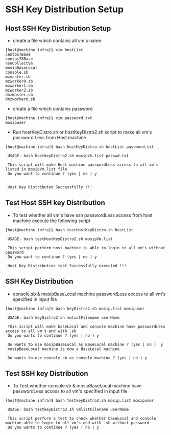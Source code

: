 # SSH Key Distribution Setup

## Host SSH Key Distribution Setup

* create a file which contains all vm's name

```
[host@machine infra]$ vim hostList
centos7Base
centos78Base
nseCollectVm
mosipBaseLocal
console.sb
mzmaster.sb
mzworker0.sb
mzworker1.sb
mzworker2.sb
dmzmaster.sb
dmzworker0.sb
```

* create a file which contains password 

```
[host@machine infra]$ vim password.txt
mosipuser
```

* Run hostKeyDistro.sh or hostKeyDistro2.sh script to make all vm's password Less from Host machine

```
[host@machine infra]$ bash hostKeyDistro.sh hostList password.txt

 USAGE: bash hostkeyDistro2.sh mosipVm.list passwd.txt 

 This script will make Host machine passwordLess access to all vm's listed in mosipVm.list file 
 Do you want to continue ? (yes | no ) y


 Host Key Distributed Successfully !!!
```

## Test Host SSH key Distribution 

* To test whether all vm's have ssh passwordLess access from host machine execute the following script 

```
[host@machine infra]$ bash testHostKeyDistro.sh hostList 
 
 USAGE: bash testHostKeyDistro2.sh mosipVm.list 
 
 This script perform host machine is able to login to all vm's without password 
 Do you want to continue ? (yes | no ) y

 Host Key Distribution test Successfully executed !!!
```

## SSH Key Distribution  

* console.sb & mosipBaseLocal machine passwordLess access to all vm's specified in input file

```
[host@machine infra]$ bash keyDistro2.sh mosip.list mosipuser
 
 USAGE: bash keyDistro2.sh vmlistFilename userName

 This script will make baseLocal and console machine have passwordLess access to all vm's end with .sb 
 Do you wants to continue ? (yes | no ) y

 Do wants to use mosipBaseLocal as BaseLocal machine ? (yes | no )  y
 mosipBaseLocal machine is now a BaseLocal machine  

 Do wants to use console.sb as console machine ? (yes | no ) y
```

## Test SSH key Distribution

* To Test whether console.sb & mosipBaseLocal machine have passwordLess access to all vm's specified in input file

```
[host@machine infra]$ bash testkeyDistro2.sh mosip.list mosipuser

 USAGE: bash testkeyDistro2.sh vmlistFilename userName 

 This script perform a test to check whether baseLocal and console machine able to login to all vm's end with .sb without password 
 Do you wants to continue ? (yes | no ) y

```